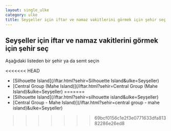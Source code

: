 ```yaml
---
layout: single_ulke
category: ulke
title: Seyşeller için iftar ve namaz vakitlerini görmek için şehir seç
---
```



## Seyşeller için iftar ve namaz vakitlerini görmek için şehir seç

Aşağıdaki listeden bir şehir ya da semt seçin


<<<<<<< HEAD
* [Silhouette Island](/iftar.html?sehir=Silhouette Island&ulke=Seyşeller)
* [Central Group (Mahe Island)](/iftar.html?sehir=Central Group (Mahe Island)&ulke=Seyşeller)
=======
* [Silhouette Island](/iftar.html?sehir=silhouette island&ulke=Seyşeller)
* [Central Group - Mahe Island)](/iftar.html?sehir=central group - mahe island)&ulke=Seyşeller)
>>>>>>> 69bcf0156c1e2f3e0771633dfa81382286e26ed8
